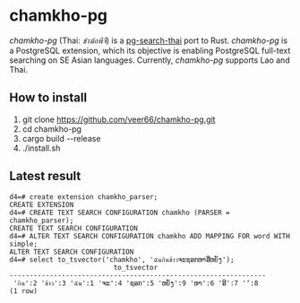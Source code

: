 # chamkho-pg

_chamkho-pg_ (Thai: _ชำฆ้อพีจี_) is a [pg-search-thai](https://github.com/zdk/pg-search-thai) port to Rust. _chamkho-pg_ is a PostgreSQL extension, which its objective is enabling PostgreSQL full-text searching on SE Asian languages. Currently, _chamkho-pg_ supports Lao and Thai.

## How to install

1. git clone https://github.com/veer66/chamkho-pg.git
2. cd chamkho-pg
3. cargo build --release
4. ./install.sh

## Latest result

````
d4=# create extension chamkho_parser;
CREATE EXTENSION
d4=# CREATE TEXT SEARCH CONFIGURATION chamkho (PARSER = chamkho_parser);
CREATE TEXT SEARCH CONFIGURATION
d4=# ALTER TEXT SEARCH CONFIGURATION chamkho ADD MAPPING FOR word WITH simple;
ALTER TEXT SEARCH CONFIGURATION
d4=# select to_tsvector('chamkho', 'ฉันกินข้าวຈະຊອກຫາອີ່ຫຍັງ');
                          to_tsvector                           
----------------------------------------------------------------
 'กิน':2 'ข้าว':3 'ฉัน':1 'ຈະ':4 'ຊອກ':5 'ຫຍັງ':9 'ຫາ':6 'ອີ':7 '່':8
(1 row)
````


